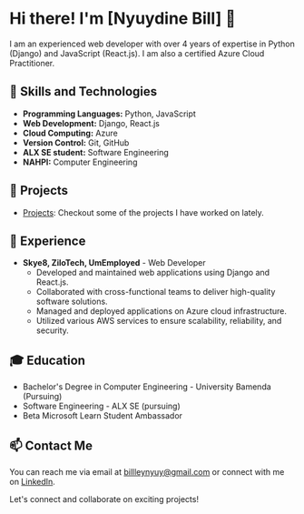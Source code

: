 # Hi there! I'm [Nyuydine Bill] 👋

I am an experienced web developer with over 4 years of expertise in Python (Django) and JavaScript (React.js). I am also a certified Azure Cloud Practitioner.

## 🚀 Skills and Technologies

- **Programming Languages:** Python, JavaScript
- **Web Development:** Django, React.js
- **Cloud Computing:** Azure 
- **Version Control:** Git, GitHub
- **ALX SE student:** Software Engineering
- **NAHPI:** Computer Engineering

## 🔨 Projects

- [Projects](https://github.com/NyuydineBill?tab=repositories): Checkout some of the projects I have worked on lately.


## 💼 Experience

- **Skye8, ZiloTech, UmEmployed** - Web Developer 
  - Developed and maintained web applications using Django and React.js.
  - Collaborated with cross-functional teams to deliver high-quality software solutions.
  - Managed and deployed applications on Azure cloud infrastructure.
  - Utilized various AWS services to ensure scalability, reliability, and security.
  

## 🎓 Education

- Bachelor's Degree in Computer Engineering - University Bamenda (Pursuing)
- Software Engineering - ALX SE (pursuing)
- Beta Microsoft Learn Student Ambassador

## 📫 Contact Me

You can reach me via email at [billleynyuy@gmail.com](billleynyuy@gmail.com) or connect with me on [LinkedIn](https://www.linkedin.com/in/nyuydine-bill/).

Let's connect and collaborate on exciting projects!
